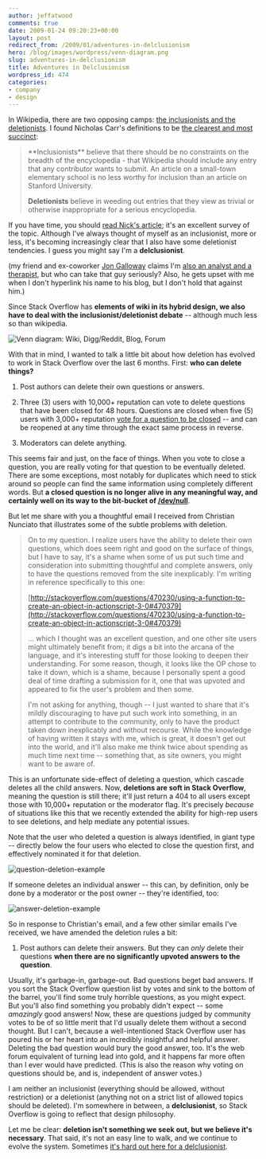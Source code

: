 ```yaml
---
author: jeffatwood
comments: true
date: 2009-01-24 09:20:23+00:00
layout: post
redirect_from: /2009/01/adventures-in-delclusionism
hero: /blog/images/wordpress/venn-diagram.png
slug: adventures-in-delclusionism
title: Adventures in Delclusionism
wordpress_id: 474
categories:
- company
- design
---
```



In Wikipedia, there are two opposing camps: [the inclusionists and the deletionists](http://en.wikipedia.org/wiki/Inclusionist). I found Nicholas Carr's definitions to be [the clearest and most succinct](http://www.roughtype.com/archives/2006/09/a_fork_in_wikip.php):





<blockquote>
**Inclusionists** believe that there should be no constraints on the breadth of the encyclopedia - that Wikipedia should include any entry that any contributor wants to submit. An article on a small-town elementary school is no less worthy for inclusion than an article on Stanford University.

> 
> 
**Deletionists** believe in weeding out entries that they view as trivial or otherwise inappropriate for a serious encyclopedia.
</blockquote>





If you have time, you should [read Nick's article](http://www.roughtype.com/archives/2006/09/a_fork_in_wikip.php); it's an excellent survey of the topic. Although I've always thought of myself as an inclusionist, more or less, it's becoming increasingly clear that I also have some deletionist tendencies. I guess you might say I'm a **delclusionist**.



(my friend and ex-coworker [Jon Galloway](http://weblogs.asp.net/jgalloway/) claims I'm [also an analyst and a therapist](http://thedailydump.blogspot.com/2006/06/its-hard-out-here-for-analrapist.html), but who can take that guy seriously? Also, he gets upset with me when I don't hyperlink his name to his blog, but I don't hold that against him.)



Since Stack Overflow has **elements of wiki in its hybrid design, we also have to deal with the inclusionist/deletionist debate** -- although much less so than wikipedia.



![Venn diagram: Wiki, Digg/Reddit, Blog, Forum](/blog/images/wordpress/venn-diagram.png)



With that in mind, I wanted to talk a little bit about how deletion has evolved to work in Stack Overflow over the last 6 months. First: **who can delete things?**







  1. Post authors can delete their own questions or answers.

  2. Three (3) users with 10,000+ reputation can vote to delete questions that have been closed for 48 hours. Questions are closed when five (5) users with 3,000+ reputation [vote for a question to be closed](http://blog.stackoverflow.com/2008/12/i-move-to-close-this-question/) -- and can be reopened at any time through the exact same process in reverse.

  3. Moderators can delete anything.




This seems fair and just, on the face of things. When you vote to close a question, you are really voting for that question to be eventually deleted. There are some exceptions, most notably for duplicates which need to stick around so people can find the same information using completely different words. But **a closed question is no longer alive in any meaningful way, and certainly well on its way to the bit-bucket of [/dev/null](http://en.wikipedia.org/wiki/Data_sink)**.






But let me share with you a thoughtful email I received from Christian Nunciato that illustrates some of the subtle problems with deletion.





<blockquote>
On to my question.  I realize users have the ability to delete their own questions, which does seem right and good on the surface of things, but I have to say, it's a shame when some of us put such time and consideration into submitting thoughtful and complete answers, only to have the questions removed from the site inexplicably.  I'm writing in reference specifically to this one:

> 
> 
[http://stackoverflow.com/questions/470230/using-a-function-to-create-an-object-in-actionscript-3-0#470379](http://stackoverflow.com/questions/470230/using-a-function-to-create-an-object-in-actionscript-3-0#470379)

> 
> 
... which I thought was an excellent question, and one other site users might ultimately benefit from; it digs a bit into the arcana of the language, and it's interesting stuff for those looking to deepen their understanding.  For some reason, though, it looks like the OP chose to take it down, which is a shame, because I personally spent a good deal of time drafting a submission for it, one that was upvoted and appeared to fix the user's problem and then some.

> 
> 
I'm not asking for anything, though -- I just wanted to share that it's mildly discouraging to have put such work into something, in an attempt to contribute to the community, only to have the product taken down inexplicably and without recourse.  While the knowledge of having written it stays with me, which is great, it doesn't get out into the world, and it'll also make me think twice about spending as much time next time -- something that, as site owners, you might want to be aware of.  
</blockquote>





This is an unfortunate side-effect of deleting a question, which cascade deletes all the child answers. Now, **deletions are soft in Stack Overflow**, meaning the question is still there; it'll just return a 404 to all users except those with 10,000+ reputation or the moderator flag. It's precisely _because_ of situations like this that we recently extended the ability for high-rep users to see deletions, and help mediate any potential issues.



Note that the user who deleted a question is always identified, in giant type -- directly below the four users who elected to close the question first, and effectively nominated it for that deletion.



![question-deletion-example](/blog/images/wordpress/question-deletion-example1.png)



If someone deletes an individual answer -- this can, by definition, only be done by a moderator or the post owner -- they're identified, too:



![answer-deletion-example](/blog/images/wordpress/answer-deletion-example.png)



So in response to Christian's email, and a few other similar emails I've received, we have amended the deletion rules a bit:







  1. Post authors can delete their answers. But they can _only_ delete their questions **when there are no significantly upvoted answers to the question**.




Usually, it's garbage-in, garbage-out. Bad questions beget bad answers. If you sort the Stack Overflow question list by votes and sink to the bottom of the barrel, you'll find some truly horrible questions, as you might expect. But you'll also find something you probably didn't expect -- some _amazingly_ good answers! Now, these are questions judged by community votes to be of so little merit that I'd usually delete them without a second thought. But I can't, because a well-intentioned Stack Overflow user has poured his or her heart into an incredibly insightful and helpful answer. Deleting the bad question would bury the good answer, too. It's the web forum equivalent of turning lead into gold, and it happens far more often than I ever would have predicted. (This is also the reason why voting on questions should be, and is, independent of answer votes.)



I am neither an inclusionist (everything should be allowed, without restriction) or a deletionist (anything not on a strict list of allowed topics should be deleted). I'm somewhere in between, a **delclusionist**, so Stack Overflow is going to reflect that design philosophy.



Let me be clear: **deletion isn't something we seek out, but we believe it's necessary**. That said, it's not an easy line to walk, and we continue to evolve the system. Sometimes [it's hard out here for a delclusionist](http://www.youtube.com/watch?v=RfD2PWx3WHg).

